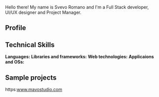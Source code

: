 Hello there! My name is Svevo Romano and I'm a Full Stack developer, UI/UX designer and Project Manager.

## Profile


## Technical Skills
**Languages:** 
**Libraries and frameworks:**
**Web technologies:**
**Applicaions and OSs:**

## Sample projects
https:www.mavostudio.com



<!--
**svedish/svedish** is a ✨ _special_ ✨ repository because its `README.md` (this file) appears on your GitHub profile.

Here are some ideas to get you started:

- 🔭 I’m currently working on ...
- 🌱 I’m currently learning ...
- 👯 I’m looking to collaborate on ...
- 🤔 I’m looking for help with ...
- 💬 Ask me about ...
- 📫 How to reach me: ...
- 😄 Pronouns: ...
- ⚡ Fun fact: ...
-->

